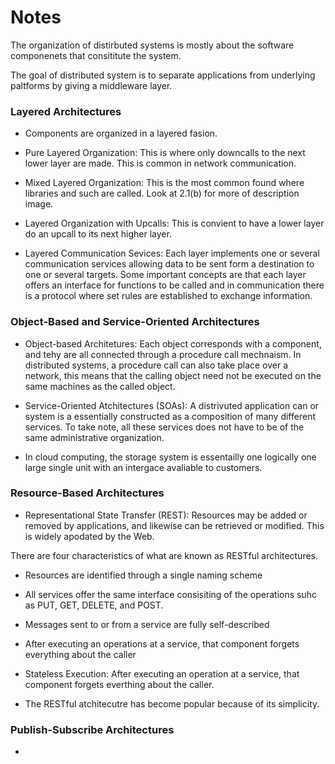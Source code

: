 # Notes

The organization of distirbuted systems is mostly about the software componenets that consititute the system. 

The goal of distributed system is to separate applications from underlying paltforms by giving a middleware layer. 

### Layered Architectures 

* Components are organized in a layered fasion. 

* Pure Layered Organization: This is where only downcalls to the next lower layer are made. This is common in network communication.

* Mixed Layered Organization: This is the most common found where libraries and such are called. Look at 2.1(b) for more of description image. 

* Layered Organization with Upcalls: This is convient to have a lower layer do an upcall to its next higher layer. 

* Layered Communication Sevices: Each layer implements one or several communication services allowing data to be sent form a destination to one or several targets. Some important concepts are that each layer offers an interface for functions to be called and in communication there is a protocol where set rules are established to exchange information. 

### Object-Based and Service-Oriented Architectures 

* Object-based Architetures: Each object corresponds with a component, and tehy are all connected through a procedure call mechnaism. In distributed systems, a procedure call can also take place over a network, this means that the calling object need not be executed on the same machines as the called object. 

* Service-Oriented Atchitectures (SOAs):  A distrivuted application can or system is a essentially constructed as a composition of many different services.  To take note, all these services does not have to be of the same administrative organization. 

* In cloud computing, the storage system is essentailly one logically one large single unit with an intergace avaliable to customers. 

### Resource-Based Architectures

* Representational State Transfer (REST): Resources may be added or removed by applications, and likewise can be retrieved or modified. This is widely apodated by the Web. 

There are four characteristics of what are known as RESTful architectures. 

* Resources are identified through a single naming scheme 
* All services offer the same interface consisiting of the operations suhc as PUT, GET, DELETE, and POST. 
* Messages sent to or from a service are fully self-described 
* After executing an operations at a service, that component forgets everything about the caller

* Stateless Execution: After executing an operation at a service, that component forgets everthing about the caller. 

* The RESTful atchitecutre has become popular because of its simplicity. 

### Publish-Subscribe Architectures 

* 






